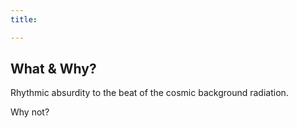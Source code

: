 ```yaml
---
title: 

---
```

## What & Why?

Rhythmic absurdity to the beat of the cosmic background radiation.

Why not?

